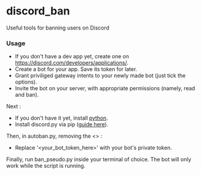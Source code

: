# discord_ban
Useful tools for banning users on Discord

### Usage

- If you don't have a dev app yet, create one on https://discord.com/developers/applications/.
- Create a bot for your app. Save its token for later.
- Grant priviliged gateway intents to your newly made bot (just tick the options).
- Invite the bot on your server, with appropriate permissions (namely, read and ban).

Next :
- If you don't have it yet, install [python](https://www.python.org/downloads/).
- Install discord.py via pip ([guide here](https://discordpy.readthedocs.io/en/stable/intro.html)).

Then, in autoban.py, removing the <> :
- Replace '<your_bot_token_here>' with your bot's private token.

Finally, run ban_pseudo.py inside your terminal of choice.
The bot will only work while the script is running.
